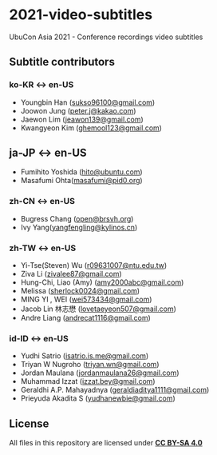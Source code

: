 # 2021-video-subtitles
UbuCon Asia 2021 - Conference recordings video subtitles

## Subtitle contributors

### ko-KR <-> en-US
- Youngbin Han (sukso96100@gmail.com)
- Joowon Jung (peter.j@kakao.com)
- Jaewon Lim (jeawon139@gmail.com)
- Kwangyeon Kim (ghemool123@gmail.com)

## ja-JP <-> en-US
- Fumihito Yoshida (hito@ubuntu.com)
- Masafumi Ohta(masafumi@pid0.org)

### zh-CN <-> en-US
- Bugress Chang (open@brsvh.org)
- Ivy Yang(yangfengling@kylinos.cn)

### zh-TW <-> en-US
 - Yi-Tse(Steven) Wu (r09631007@ntu.edu.tw)
 - Ziva Li (zivalee87@gmail.com)
 - Hung-Chi, Liao (Amy)	(amy2000abc@gmail.com)
 - Melissa (sherlock0024@gmail.com)
 - MING YI , WEI (wei573434@gmail.com)
 - Jacob Lin 林志懋	(lovetaeyeon507@gmail.com)
 - Andre Liang (andrecat1116@gmail.com)

### id-ID <-> en-US
 - Yudhi Satrio (isatrio.is.me@gmail.com)
 - Triyan W Nugroho	(triyan.wn@gmail.com)
 - Jordan Maulana (jordanmaulana26@gmail.com)
 - Muhammad Izzat (izzat.bey@gmail.com)
 - Geraldhi A.P. Mahayadnya	(geraldiaditya1111@gmail.com)
 - Prieyuda Akadita S (yudhanewbie@gmail.com)

## License
All files in this repository are licensed under [**CC BY-SA 4.0**](https://creativecommons.org/licenses/by-sa/4.0/)

